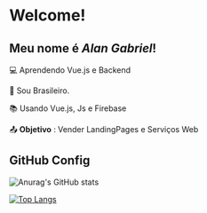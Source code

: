 # Welcome!
 
## Meu nome é _Alan Gabriel_!
 
:computer: Aprendendo Vue.js e Backend

:house_with_garden: Sou Brasileiro.

:books: Usando Vue.js, Js e Firebase

:outbox_tray: **Objetivo** : Vender LandingPages e Serviços Web
 
## GitHub Config

![Anurag's GitHub stats](https://github-readme-stats.vercel.app/api?username=AlanGabriL&show_icons=true&theme=dracula)

[![Top Langs](https://github-readme-stats.vercel.app/api/top-langs/?username=AlanGabriL&theme=dracula&layout=compact)](https://github.com/AalnGabri/github-readme-stats)
